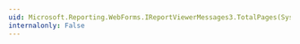 ```yaml
---
uid: Microsoft.Reporting.WebForms.IReportViewerMessages3.TotalPages(System.Int32,Microsoft.Reporting.WebForms.PageCountMode)
internalonly: False
---
```

